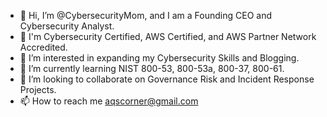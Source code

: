 - 👋 Hi, I’m @CybersecurityMom, and I am a Founding CEO and Cybersecurity Analyst.
- 🌱 I'm Cybersecurity Certified, AWS Certified, and AWS Partner Network Accredited.
- 👀 I’m interested in expanding my Cybersecurity Skills and Blogging.
- 🌱 I’m currently learning NIST 800-53, 800-53a, 800-37, 800-61.
- 💞️ I’m looking to collaborate on Governance Risk and Incident Response Projects.
- 📫 How to reach me aqscorner@gmail.com


<!---
CybersecurityMom/CybersecurityMom is a ✨ special ✨ repository because its `README.md` (this file) appears on your GitHub profile.
You can click the Preview link to take a look at your changes.
--->
